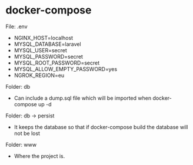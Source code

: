 # docker-compose

File: .env
- NGINX_HOST=localhost
- MYSQL_DATABASE=laravel
- MYSQL_USER=secret
- MYSQL_PASSWORD=secret
- MYSQL_ROOT_PASSWORD=secret
- MYSQL_ALLOW_EMPTY_PASSWORD=yes
- NGROK_REGION=eu

Folder: db
- Can include a dump.sql file which will be imported when docker-compose up -d

Folder: db -> persist
- It keeps the database so that if docker-compose build the database will not be lost

Folder: www
- Where the project is.
